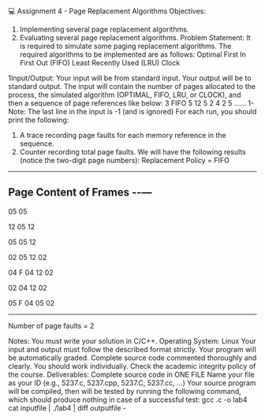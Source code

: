💻
Assignment 4 - Page
Replacement Algorithms
Objectives:
1. Implementing several page replacement algorithms.
2. Evaluating several page replacement algorithms.
Problem Statement:
It is required to simulate some paging replacement algorithms. The required algorithms
to be implemented are as follows:
Optimal
First In First Out (FIFO)
Least Recently Used (LRU)
Clock

1Input/Output:
Your input will be from standard input. Your output will be to standard output. The input
will contain the number of pages allocated to the process, the simulated algorithm
(OPTIMAL, FIFO, LRU, or CLOCK), and then a sequence of page references like
below:
3
FIFO
5
12
5
2
4
2
5
......
1-
Note: The last line in the input is -1 (and is ignored)
For each run, you should print the following:
1. A trace recording page faults for each memory reference in the sequence.
2. Counter recording total page faults.
We will have the following results (notice the two-digit page numbers):
Replacement Policy = FIFO
-------------------------------------
Page
Content of Frames
--—
-----------------
05   05

12   05 12

05   05 12

02   05 12 02

04 F 04 12 02

02   04 12 02

05 F 04 05 02

-------------------------------------

Number of page faults = 2 

Notes:
You must write your solution in C/C++.
Operating System: Linux
Your input and output must follow the described format strictly. Your program will
be automatically graded.
Complete source code commented thoroughly and clearly.
You should work individually.
Check the academic integrity policy of the course.
Deliverables:
Complete source code in ONE FILE
Name your file as your ID (e.g., 5237.c, 5237.cpp, 5237.C, 5237.cc, ...)
Your source program will be compiled, then will be tested by running the following
command, which should produce nothing in case of a successful test:
gcc <ID>.c -o lab4
cat inputfile | ./lab4 | diff outputfile -

